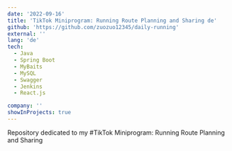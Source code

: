 ```yaml
---
date: '2022-09-16'
title: 'TikTok Miniprogram: Running Route Planning and Sharing de'
github: 'https://github.com/zuozuo12345/daily-running'
external: ''
lang: 'de'
tech:
  - Java
  - Spring Boot
  - MyBaits
  - MySQL
  - Swagger
  - Jenkins
  - React.js

company: ''
showInProjects: true
---
```

Repository dedicated to my #TikTok Miniprogram: Running Route Planning and Sharing
